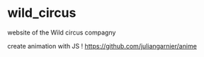 # wild_circus
website of the Wild circus compagny

create animation with JS ! https://github.com/juliangarnier/anime
